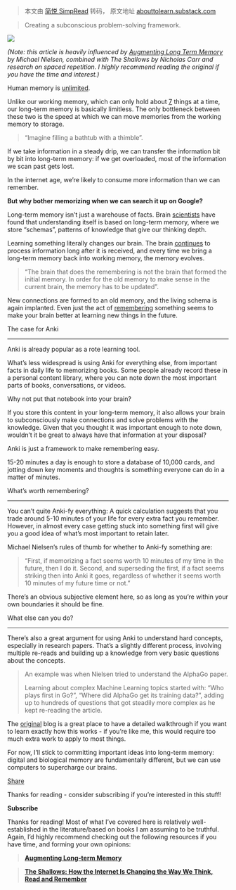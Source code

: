 > 本文由 [简悦 SimpRead](http://ksria.com/simpread/) 转码， 原文地址 [abouttolearn.substack.com](https://abouttolearn.substack.com/p/anki-fy-your-life)

> Creating a subconscious problem-solving framework.

[![](https://substackcdn.com/image/fetch/w_1456,c_limit,f_auto,q_auto:good,fl_progressive:steep/https%3A%2F%2Fsubstack-post-media.s3.amazonaws.com%2Fpublic%2Fimages%2F3bb82b4c-0bb3-491c-a474-475d7e174c27_1200x1200.png)](https://substackcdn.com/image/fetch/f_auto,q_auto:good,fl_progressive:steep/https%3A%2F%2Fsubstack-post-media.s3.amazonaws.com%2Fpublic%2Fimages%2F3bb82b4c-0bb3-491c-a474-475d7e174c27_1200x1200.png)

_(Note: this article is heavily influenced by [Augmenting Long Term Memory](http://augmentingcognition.com/ltm.html) by Michael Nielsen, combined with The Shallows by Nicholas Carr and research on spaced repetition. I highly recommend reading the original if you have the time and interest.)_

Human memory is [unlimited](https://www.routledge.com/Working-Memory-Capacity/Cowan/p/book/9781138006041).

Unlike our working memory, which can only hold about [7](https://www.sciencedirect.com/science/article/pii/S0895717703900835) things at a time, our long-term memory is basically limitless. The only bottleneck between these two is the speed at which we can move memories from the working memory to storage.

> “Imagine filling a bathtub with a thimble”.

If we take information in a steady drip, we can transfer the information bit by bit into long-term memory: if we get overloaded, most of the information we scan past gets lost.

In the internet age, we’re likely to consume more information than we can remember.

**But why bother memorizing when we can search it up on Google?**

Long-term memory isn’t just a warehouse of facts. Brain [scientists](https://www.voced.edu.au/content/ngv%3A6020) have found that understanding itself is based on long-term memory, where we store “schemas”, patterns of knowledge that give our thinking depth.

Learning something literally changes our brain. The brain [continues](https://www.goodreads.com/en/book/show/151132) to process information long after it is received, and every time we bring a long-term memory back into working memory, the memory evolves.

> “The brain that does the remembering is not the brain that formed the initial memory. In order for the old memory to make sense in the current brain, the memory has to be updated”.

New connections are formed to an old memory, and the living schema is again implanted. Even just the act of [remembering](https://www.amazon.com/Neurobiology-Learning-Perspectives-Language-Acquisition-ebook/dp/B000SILSZA) something seems to make your brain better at learning new things in the future.

The case for Anki


-------------------

Anki is already popular as a rote learning tool.

What’s less widespread is using Anki for everything else, from important facts in daily life to memorizing books. Some people already record these in a personal content library, where you can note down the most important parts of books, conversations, or videos.

Why not put that notebook into your brain?

If you store this content in your long-term memory, it also allows your brain to subconsciously make connections and solve problems with the knowledge. Given that you thought it was important enough to note down, wouldn’t it be great to always have that information at your disposal?

Anki is just a framework to make remembering easy.

15-20 minutes a day is enough to store a database of 10,000 cards, and jotting down key moments and thoughts is something everyone can do in a matter of minutes.

What’s worth remembering?


---------------------------

You can’t quite Anki-fy everything: A quick calculation suggests that you trade around 5-10 minutes of your life for every extra fact you remember. However, in almost every case getting stuck into something first will give you a good idea of what’s most important to retain later.

Michael Nielsen’s rules of thumb for whether to Anki-fy something are:

> “First, if memorizing a fact seems worth 10 minutes of my time in the future, then I do it. Second, and superseding the first, if a fact seems striking then into Anki it goes, regardless of whether it seems worth 10 minutes of my future time or not.”

There’s an obvious subjective element here, so as long as you’re within your own boundaries it should be fine.

What else can you do?


-----------------------

There’s also a great argument for using Anki to understand hard concepts, especially in research papers. That’s a slightly different process, involving multiple re-reads and building up a knowledge from very basic questions about the concepts.

> An example was when Nielsen tried to understand the AlphaGo paper.
> 
> Learning about complex Machine Learning topics started with: “Who plays first in Go?”, “Where did AlphaGo get its training data?”, adding up to hundreds of questions that got steadily more complex as he kept re-reading the article.

The [original](http://augmentingcognition.com/ltm.html) blog is a great place to have a detailed walkthrough if you want to learn exactly how this works - if you’re like me, this would require too much extra work to apply to most things.

For now, I’ll stick to committing important ideas into long-term memory: digital and biological memory are fundamentally different, but we can use computers to supercharge our brains.

[Share](https://abouttolearn.substack.com/p/anki-fy-your-life?utm_source=substack&utm_medium=email&utm_content=share&action=share)

Thanks for reading - consider subscribing if you’re interested in this stuff!

**Subscribe**

Thanks for reading! Most of what I’ve covered here is relatively well-established in the literature/based on books I am assuming to be truthful. Again, I’d highly recommend checking out the following resources if you have time, and forming your own opinions:

> **[Augmenting Long-term Memory](http://augmentingcognition.com/ltm.html)**

> **[The Shallows: How the Internet Is Changing the Way We Think, Read and Remember](https://www.goodreads.com/book/show/9778945-the-shallows)**